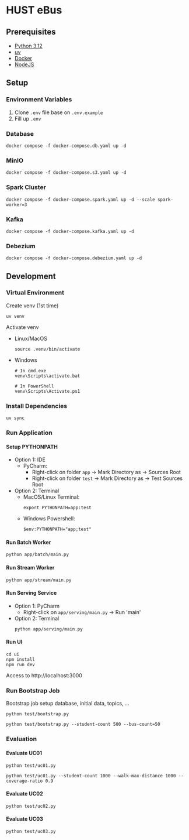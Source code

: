 # HUST eBus

## Prerequisites

- [Python 3.12](https://www.python.org/)
- [uv](https://docs.astral.sh/uv/)
- [Docker](https://www.docker.com/)
- [NodeJS](https://nodejs.org/en/download)

## Setup

### Environment Variables

1. Clone `.env` file base on `.env.example`
2. Fill up `.env`

### Database

```shell
docker compose -f docker-compose.db.yaml up -d
```

### MinIO

```shell
docker compose -f docker-compose.s3.yaml up -d
```

### Spark Cluster

```shell
docker compose -f docker-compose.spark.yaml up -d --scale spark-worker=3
```

### Kafka

```shell
docker compose -f docker-compose.kafka.yaml up -d
```

### Debezium

```shell
docker compose -f docker-compose.debezium.yaml up -d
```

## Development

### Virtual Environment

Create venv (1st time)

```shell
uv venv
```

Activate venv

- Linux/MacOS

    ```shell
    source .venv/bin/activate
    ```

- Windows

    ```shell
    # In cmd.exe
    venv\Scripts\activate.bat
    
    # In PowerShell
    venv\Scripts\Activate.ps1
    ```

### Install Dependencies

```shell
uv sync
```

### Run Application

#### Setup PYTHONPATH

- Option 1: IDE
    - PyCharm:
        - Right-click on folder `app` → Mark Directory as → Sources Root
        - Right-click on folder `test` → Mark Directory as → Test Sources Root
- Option 2: Terminal
    - MacOS/Linux Terminal:
      ```shell
      export PYTHONPATH=app:test
      ```
    - Windows Powershell:
      ```shell
      $env:PYTHONPATH="app;test"
      ```

#### Run Batch Worker

```shell
python app/batch/main.py
```

#### Run Stream Worker

```shell
python app/stream/main.py
```

#### Run Serving Service

- Option 1: PyCharm
    - Right-click on `app/serving/main.py` → Run 'main'
- Option 2: Terminal
    ```shell
    python app/serving/main.py
    ```

#### Run UI

```shell
cd ui
npm install
npm run dev
```

Access to http://localhost:3000

### Run Bootstrap Job

Bootstrap job setup database, initial data, topics, ...

```shell
python test/bootstrap.py
```

```shell
python test/bootstrap.py --student-count 500 --bus-count=50
```

### Evaluation

#### Evaluate UC01

```shell
python test/uc01.py
```

```shell
python test/uc01.py --student-count 1000 --walk-max-distance 1000 --coverage-ratio 0.9
```

#### Evaluate UC02

```shell
python test/uc02.py
```

#### Evaluate UC03

```shell
python test/uc03.py
```